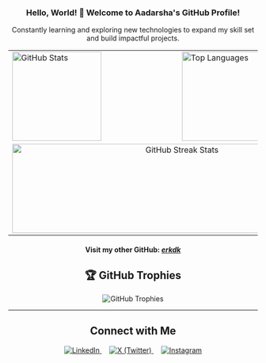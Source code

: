 <h3 align="center">Hello, World! 👋 Welcome to <strong>Aadarsha's GitHub Profile!</strong></h1>
<p align="center">
Constantly learning and exploring new technologies to expand my skill set and build impactful projects.
</p>
<div align="center">
<table>
  <tr>
    <td>
      <img src="https://github-readme-stats.vercel.app/api?username=aadaRkdk&show_icons=true&count_private=true&theme=dark&hide_border=false&card_width=270" height="180" alt="GitHub Stats"/>
    </td>
    <td>
      <img src="https://github-readme-stats.vercel.app/api/top-langs/?username=aadaRkdk&layout=compact&theme=dark&hide_border=false&card_width=370" height="180" alt="Top Languages"/>
    </td>
  </tr>
  <tr>
    <td colspan="2" align="center">
      <img src="https://github-readme-streak-stats.herokuapp.com/?user=aadaRkdk&theme=dark&hide_border=false" width="670" height="180" alt="GitHub Streak Stats"/>
    </td>
  </tr>
</table>

</div>
<h4 align="center">Visit my other GitHub: <b><i><a href="https://github.com/erkdk">erkdk</a></i></b></h4>


<h2 align="center">🏆 GitHub Trophies</h2>
<p align="center">
  <img src="https://github-profile-trophy.vercel.app/?username=aadaRkdk&theme=onedark&no-frame=false&no-bg=true&margin-w=8" alt="GitHub Trophies"/>
</p>

---

<h2 align="center">Connect with Me</h2>
<p align="center">
  <a href="https://www.linkedin.com/in/aadarkdk/" aria-label="LinkedIn">
    <img src="https://img.shields.io/badge/LinkedIn-%230A66C2.svg?style=flat&logo=linkedin&logoColor=white" alt="LinkedIn"/>
  </a>
  &nbsp;&nbsp;&nbsp;
  <a href="https://x.com/aadarKdk" aria-label="X (Twitter)">
    <img src="https://img.shields.io/badge/X-%23000000.svg?style=flat&logo=x&logoColor=white" alt="X (Twitter)"/>
  </a>
  &nbsp;&nbsp;&nbsp;
  <a href="https://www.instagram.com/aadar_kdk/" aria-label="Instagram">
    <img src="https://img.shields.io/badge/Instagram-%23000000.svg?style=flat&logo=instagram&logoColor=white" alt="Instagram"/>
  </a>
</p>
